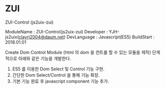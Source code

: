 # ZUI
ZUI-Control (js2uix-zui)

ModuleName  : ZUI-Control(js2uix-zui)
Developer   : YJH-js2uix(clayrj2004@daum.net)
DevLanguage : Javascript(ES5)
BuildStart  : 2018.01.01

Create Dom Control Module (html 의 dom 을 컨트롤 할 수 있는 모듈을 제작)
단계적으로 아래와 같은 기능을 개발한다.
1. ES5 를 이용한 Dom Select 및 Control 기능 구현.
2. 간단한 Dom Select/Control 을 통해 기능 확장.
3. 기본 기능 완료 후 javascript component 기능 추가.
